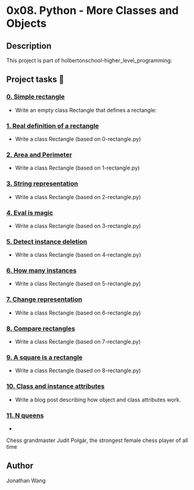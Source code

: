 # 0x08. Python - More Classes and Objects
## Description
 This project is part of holbertonschool-higher_level_programming:
## Project tasks :wrench:
### [0. Simple rectangle](./0-rectangle.py) 
* Write an empty class Rectangle that defines a rectangle:
### [1. Real definition of a rectangle](./1-rectangle.py) 
* Write a class Rectangle (based on 0-rectangle.py)
### [2. Area and Perimeter](./2-rectangle.py) 
* Write a class Rectangle (based on 1-rectangle.py)
### [3. String representation](./3-rectangle.py) 
* Write a class Rectangle (based on 2-rectangle.py)
### [4. Eval is magic](./4-rectangle.py) 
* Write a class Rectangle (based on 3-rectangle.py)
### [5. Detect instance deletion](./5-rectangle.py) 
* Write a class Rectangle (based on 4-rectangle.py)
### [6. How many instances](./6-rectangle.py) 
* Write a class Rectangle (based on 5-rectangle.py)
### [7. Change representation](./7-rectangle.py) 
* Write a class Rectangle (based on 6-rectangle.py)
### [8. Compare rectangles](./8-rectangle.py) 
* Write a class Rectangle (based on 7-rectangle.py)
### [9. A square is a rectangle](./9-rectangle.py) 
* Write a class Rectangle (based on 8-rectangle.py)
### [10. Class and instance attributes](./9-rectangle.py) 
* Write a blog post describing how object and class attributes work.
### [11. N queens](./101-nqueens.py) 
* 
Chess grandmaster Judit Polgár, the strongest female chess player of all time

## Author
Jonathan Wang

